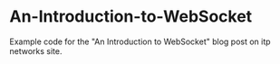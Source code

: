 # An-Introduction-to-WebSocket
Example code for the "An Introduction to WebSocket" blog post on itp networks site.
